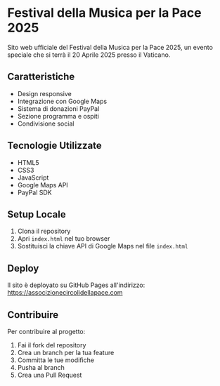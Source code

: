 # Festival della Musica per la Pace 2025

Sito web ufficiale del Festival della Musica per la Pace 2025, un evento speciale che si terrà il 20 Aprile 2025 presso il Vaticano.

## Caratteristiche

- Design responsive
- Integrazione con Google Maps
- Sistema di donazioni PayPal
- Sezione programma e ospiti
- Condivisione social

## Tecnologie Utilizzate

- HTML5
- CSS3
- JavaScript
- Google Maps API
- PayPal SDK

## Setup Locale

1. Clona il repository
2. Apri `index.html` nel tuo browser
3. Sostituisci la chiave API di Google Maps nel file `index.html`

## Deploy

Il sito è deployato su GitHub Pages all'indirizzo: https://associzionecircolidellapace.com

## Contribuire

Per contribuire al progetto:
1. Fai il fork del repository
2. Crea un branch per la tua feature
3. Committa le tue modifiche
4. Pusha al branch
5. Crea una Pull Request 